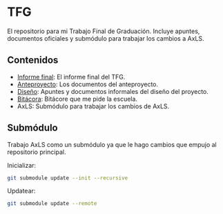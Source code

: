 # TFG

El repositorio para mi Trabajo Final de Graduación. Incluye apuntes, documentos
oficiales y submódulo para trabajar los cambios a AxLS.

## Contenidos

- [Informe final](/informe%20final/): El informe final del TFG.
- [Anteproyecto](/anteproyecto/): Los documentos del anteproyecto.
- [Diseño](/dise%C3%B1o/): Apuntes y documentos informales del diseño del proyecto.
- [Bitácora](/bit%C3%A1cora.md/): Bitácore que me pide la escuela.
- AxLS: Submódulo para trabajar los cambios de AxLS.

## Submódulo

Trabajo AxLS como un submódulo ya que le hago cambios que empujo al repositorio
principal.

Inicializar:

```sh
git submodule update --init --recursive
```

Updatear:

```sh
git submodule update --remote
```
